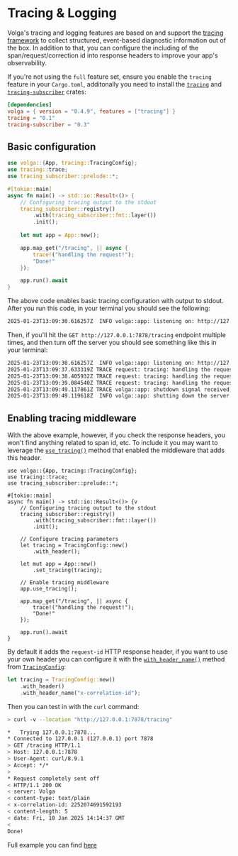 # Tracing & Logging

Volga's tracing and logging features are based on and support the [tracing framework](https://docs.rs/tracing/latest/tracing/index.html) to collect structured, event-based diagnostic information out of the box. 
In addition to that, you can configure the including of the span/request/correction id into response headers to improve your app's observability.

If you're not using the `full` feature set, ensure you enable the `tracing` feature in your `Cargo.toml`, additonally you need to install the [`tracing`](https://crates.io/crates/tracing) and [`tracing-subscriber`](https://crates.io/crates/tracing-subscriber) crates:

```toml
[dependencies]
volga = { version = "0.4.9", features = ["tracing"] }
tracing = "0.1"
tracing-subscriber = "0.3"
```

## Basic configuration
```rust
use volga::{App, tracing::TracingConfig};
use tracing::trace;
use tracing_subscriber::prelude::*;

#[tokio::main]
async fn main() -> std::io::Result<()> {
    // Configuring tracing output to the stdout
    tracing_subscriber::registry()
        .with(tracing_subscriber::fmt::layer())
        .init();
    
    let mut app = App::new();

    app.map_get("/tracing", || async {
        trace!("handling the request!");
        "Done!"
    });

    app.run().await
}
```
The above code enables basic tracing configuration with output to stdout. After you run this code, in your terminal you should see the following:
```bash
2025-01-23T13:09:30.616257Z  INFO volga::app: listening on: http://127.0.0.1:7878
```
Then, if you'll hit the `GET http://127.0.0.1:7878/tracing` endpoint multiple times, and then turn off the server you should see something like this in your terminal:
```bash
2025-01-23T13:09:30.616257Z  INFO volga::app: listening on: http://127.0.0.1:7878
2025-01-23T13:09:37.633319Z TRACE request: tracing: handling the request!
2025-01-23T13:09:38.405932Z TRACE request: tracing: handling the request!
2025-01-23T13:09:39.084540Z TRACE request: tracing: handling the request!
2025-01-23T13:09:49.117861Z TRACE volga::app: shutdown signal received, not accepting new requests
2025-01-23T13:09:49.119618Z  INFO volga::app: shutting down the server...
```

## Enabling tracing middleware
With the above example, however, if you check the response headers, you won't find anything related to span id, etc.
To include it you may want to leverage the [`use_tracing()`](https://docs.rs/volga/latest/volga/app/struct.App.html#method.use_tracing) method that enabled the middleware that adds this header.
```rust{12-14,19-20}
use volga::{App, tracing::TracingConfig};
use tracing::trace;
use tracing_subscriber::prelude::*;

#[tokio::main]
async fn main() -> std::io::Result<()> {v
    // Configuring tracing output to the stdout
    tracing_subscriber::registry()
        .with(tracing_subscriber::fmt::layer())
        .init();

    // Configure tracing parameters
    let tracing = TracingConfig::new()
        .with_header();
    
    let mut app = App::new()
        .set_tracing(tracing);

    // Enable tracing middleware
    app.use_tracing();

    app.map_get("/tracing", || async {
        trace!("handling the request!");
        "Done!"
    });

    app.run().await
}
```
By default it adds the `request-id` HTTP response header, if you want to use your own header you can configure it with the [`with_header_name()`](https://docs.rs/volga/latest/volga/tracing/struct.TracingConfig.html#method.with_header_name) method from [`TracingConfig`](https://docs.rs/volga/latest/volga/tracing/struct.TracingConfig.html):
```rust
let tracing = TracingConfig::new()
    .with_header()
    .with_header_name("x-correlation-id");
```
Then you can test in with the `curl` command:
```bash
> curl -v --location "http://127.0.0.1:7878/tracing"
```
```bash
*   Trying 127.0.0.1:7878...
* Connected to 127.0.0.1 (127.0.0.1) port 7878
> GET /tracing HTTP/1.1
> Host: 127.0.0.1:7878
> User-Agent: curl/8.9.1
> Accept: */*
>
* Request completely sent off
< HTTP/1.1 200 OK
< server: Volga
< content-type: text/plain
< x-correlation-id: 2252074691592193
< content-length: 5
< date: Fri, 10 Jan 2025 14:14:37 GMT
<
Done!
```

Full example you can find [here](https://github.com/RomanEmreis/volga/blob/main/examples/tracing.rs)